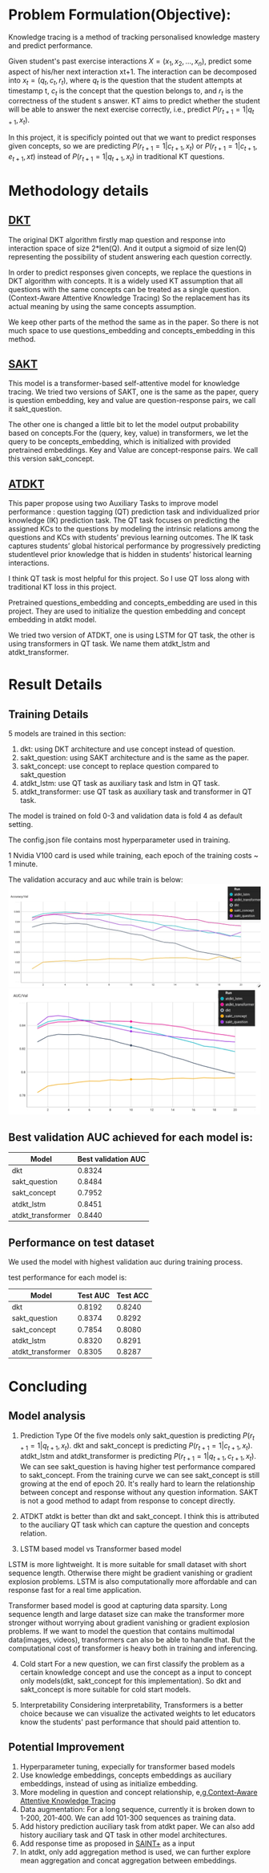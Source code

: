 # Problem Formulation(Objective):
Knowledge tracing is a method of tracking personalised knowledge mastery and predict performance.

Given student's past exercise interactions $X=(x_1,x_2,...,x_n)$, predict some aspect of his/her next interaction xt+1. The interaction can be decomposed into $x_t=(q_t,c_t,r_t)$, where $q_t$ is the question that the student attempts at timestamp t, $c_t$ is the concept that the question belongs to, and $r_t$ is the correctness of the student s answer. KT aims to predict whether the student will be able to answer the next exercise correctly, i.e., predict $P(r_{t+1}=1|q_{t+1},x_t)$.

In this project, it is specificly pointed out that we want to predict responses given concepts, so we are predicting $P(r_{t+1}=1|c_{t+1},x_t)$  or $P(r_{t+1}=1|c_{t+1},e_{t+1},xt)$ instead of $P(r_{t+1}=1|q_{t+1},x_t)$ in traditional KT questions.

# Methodology details

## [DKT](https://stanford.edu/~cpiech/bio/papers/deepKnowledgeTracing.pdf)
The original DKT algorithm firstly map question and response into interaction space of size 2*len(Q). And it output a sigmoid of size len(Q) representing the possibility of student answering each question correctly.

In order to predict responses given concepts, we replace the questions in DKT algorithm with concepts. It is a widely used KT assumption that all questions with the same concepts can be treated as a single question.(Context-Aware Attentive Knowledge Tracing) So the replacement has its actual meaning by using the same concepts assumption.

We keep other parts of the method the same as in the paper. So there is not much space to use questions_embedding and concepts_embedding in this method.

## [SAKT](https://arxiv.org/abs/1907.06837)
This model is a transformer-based self-attentive model for knowledge tracing.
We tried two versions of SAKT, one is the same as the paper, query is question embedding, key and value are question-response pairs, we call it sakt_question.

The other one is changed a little bit to let the model output probability based on concepts.For the (query, key, value) in transformers, we let the query to be concepts_embedding, which is initialized with provided pretrained embeddings. Key and Value are concept-response pairs. We call this version sakt_concept.

## [ATDKT](https://arxiv.org/pdf/2302.07942)

This paper propose using two Auxiliary Tasks to improve model performance : question tagging (QT) prediction task and individualized prior knowledge (IK) prediction task.
The QT task focuses on predicting the assigned KCs to the questions by modeling the intrinsic relations among the questions and KCs with students’ previous learning outcomes.
The IK task captures students’ global historical performance by progressively predicting studentlevel prior knowledge that is hidden in students’ historical learning interactions.

I think QT task is most helpful for this project. So I use QT loss along with traditional KT loss in this project.

Pretrained questions_embedding and concepts_embedding are used in this project. They are used to initialize the question embedding and concept embedding in atdkt model.

We tried two version of ATDKT, one is using LSTM for QT task, the other is using transformers in QT task. We name them atdkt_lstm and atdkt_transformer.


# Result Details

## Training Details

5 models are trained in this section:
1. dkt: using DKT architecture and use concept instead of question.
2. sakt_question: using SAKT architecture and is the same as the paper.
3. sakt_concept: use concept to replace question compared to sakt_question
4. atdkt_lstm: use QT task as auxiliary task and lstm in QT task.
5. atdkt_transformer: use QT task as auxiliary task and transformer in QT task.

The model is trained on fold 0-3 and validation data is fold 4 as default setting.

The config.json file contains most hyperparameter used in training.

1 Nvidia V100 card is used while training, each epoch of the training costs ~ 1 minute.

The validation accuracy and auc while train is below:
![validation accuracy](/images/VAL_Accuracy.jpeg "Validation Accuracy")
![validation auc](/images/Val_AUC.jpeg "Validation AUC")

## Best validation AUC achieved for each model is:

| Model             | Best validation AUC |
| ----------------- | ------------------- |
| dkt               | 0.8324              |
| sakt_question     | 0.8484              |
| sakt_concept      | 0.7952              |
| atdkt_lstm        | 0.8451              |
| atdkt_transformer | 0.8440              |


## Performance on test dataset
We used the model with highest validation auc during training process.

test performance for each model is:

| Model             | Test AUC | Test ACC |
| ----------------- | -------- | -------- |
| dkt               | 0.8192   | 0.8240   |
| sakt_question     | 0.8374   | 0.8292   |
| sakt_concept      | 0.7854   | 0.8080   |
| atdkt_lstm        | 0.8320   | 0.8291   |
| atdkt_transformer | 0.8305   | 0.8287   |


# Concluding

## Model analysis

1. Prediction Type
Of the five models only sakt_question is predicting $P(r_{t+1}=1|q_{t+1},x_t)$. dkt and sakt_concept is predicting $P(r_{t+1}=1|c_{t+1},x_t)$. atdkt_lstm and atdkt_transformer is predicting $P(r_{t+1}=1|q_{t+1},c_{t+1},x_t)$.
We can see sakt_question is having higher test performance compared to sakt_concept. From the training curve we can see sakt_concept is still growing at the end of epoch 20. It's really hard to learn the relationship between concept and response without any question information. SAKT is not a good method to adapt from response to concept directly.

2. ATDKT
atdkt is better than dkt and sakt_concept. I think this is attributed to the auciliary QT task which can capture the question and concepts relation. 

3. LSTM based model vs Transformer based model

LSTM is more lightweight. It is more suitable for small dataset with short sequence length. Otherwise there might be gradient vanishing or gradient explosion problems. LSTM is also computationally more affordable and can response fast for a real time application.

Transformer based model is good at capturing data sparsity. Long sequence length and large dataset size can make the transformer more stronger without worrying about gradient vanishing or gradient explosion problems. If we want to model the question that contains multimodal data(images, videos), transformers can also be able to handle that. But the computational cost of transformer is heavy both in training and inferencing.

4. Cold start
For a new question, we can first classify the problem as a certain knowledge concept and use the concept as a input to concept only models(dkt, sakt_concept for this implementation). So dkt and sakt_concept is more suitable for cold start models.

5. Interpretability
Considering interpretability, Transformers is a better choice because we can visualize the activated weights to let educators know the students' past performance that should paid attention to. 

## Potential Improvement
1. Hyperparameter tuning, expecially for transformer based models
2. Use knowledge embeddings, concepts embeddings as auciliary embeddings, instead of using as initialize embedding.
3. More modeling in question and concept relationship, e,g,[Context-Aware Attentive Knowledge Tracing](https://arxiv.org/pdf/2007.12324)
4. Data augmentation: For a long sequence, currently it is broken down to 1-200, 201-400. We can add 101-300 sequences as training data.
5. Add history prediction auciliary task from atdkt paper. We can also add history auciliary task and QT task in other model architectures.
6. Add response time as proposed in [SAINT+](https://arxiv.org/abs/2010.12042) as a input 
7. In atdkt, only add aggregation method is used, we can further explore mean aggregation and concat aggregation between embeddings.
